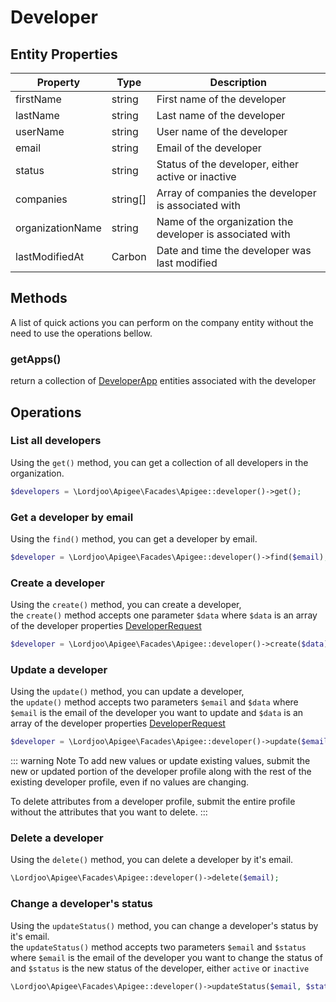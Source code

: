 # Developer

## Entity Properties

| Property | Type     | Description                        |
| -------- |----------|------------------------------------|
| firstName | string   | First name of the developer        |
| lastName | string   | Last name of the developer         |
| userName | string   | User name of the developer         |
| email | string   | Email of the developer             |
| status | string   | Status of the developer, either active or inactive |
| companies | string[] | Array of companies the developer is associated with |
| organizationName | string | Name of the organization the developer is associated with |
| lastModifiedAt | Carbon | Date and time the developer was last modified |

## Methods 
A list of quick actions you can perform on the company entity without the need to use the operations bellow.

### getApps()
return a collection of [DeveloperApp](developer-app.md) entities associated with the developer

## Operations

### List all developers
Using the `get()` method, you can get a collection of all developers in the organization.
```php
$developers = \Lordjoo\Apigee\Facades\Apigee::developer()->get();
```

### Get a developer by email
Using the `find()` method, you can get a developer by email.
```php
$developer = \Lordjoo\Apigee\Facades\Apigee::developer()->find($email);
```

### Create a developer
Using the `create()` method, you can create a developer,   
the `create()` method accepts one parameter `$data` 
where `$data` is an array of the developer properties [DeveloperRequest](https://apidocs.apigee.com/docs/developers/1/types/DeveloperRequest)
```php
$developer = \Lordjoo\Apigee\Facades\Apigee::developer()->create($data);
```

### Update a developer
Using the `update()` method, you can update a developer,   
the `update()` method accepts two parameters `$email` and `$data` 
where `$email` is the email of the developer you want to update 
and `$data` is an array of the developer properties [DeveloperRequest](https://apidocs.apigee.com/docs/developers/1/types/DeveloperRequest)
```php
$developer = \Lordjoo\Apigee\Facades\Apigee::developer()->update($email, $data);
```

::: warning Note
To add new values or update existing values, submit the new or updated portion of the developer profile along with the rest of the existing developer profile, even if no values are changing.

To delete attributes from a developer profile, submit the entire profile without the attributes that you want to delete.
:::

### Delete a developer
Using the `delete()` method, you can delete a developer by it's email.
```php
\Lordjoo\Apigee\Facades\Apigee::developer()->delete($email);
```

### Change a developer's status
Using the `updateStatus()` method, you can change a developer's status by it's email.   
the `updateStatus()` method accepts two parameters `$email` and `$status` 
where `$email` is the email of the developer you want to change the status of
and `$status` is the new status of the developer, either `active` or `inactive`
```php
\Lordjoo\Apigee\Facades\Apigee::developer()->updateStatus($email, $status);
```


